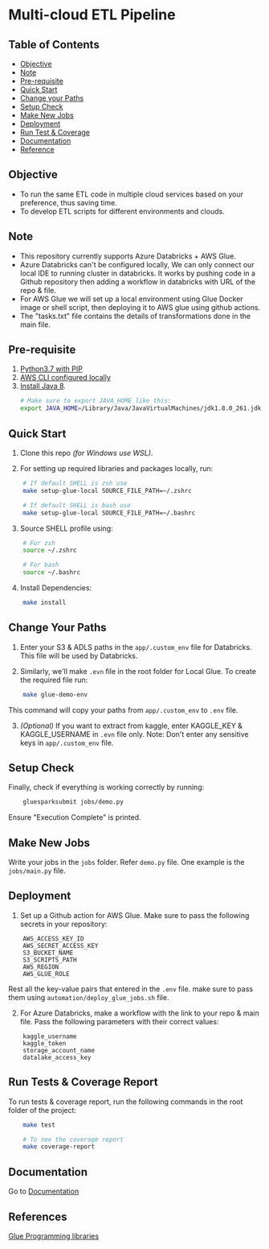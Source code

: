 # Multi-cloud ETL Pipeline

## Table of Contents

* [Objective](#objective)
* [Note](#note)
* [Pre-requisite](#pre-requisite)
* [Quick Start](#quick-start)
* [Change your Paths](#change-your-paths)
* [Setup Check](#setup-check)
* [Make New Jobs](#setup-check)
* [Deployment](#deployment)
* [Run Test & Coverage](#run-tests-&-coverage-report)
* [Documentation](#documentation)
* [Reference](#reference)

## Objective

- To run the same ETL code in multiple cloud services based on your preference, thus saving time.
- To develop ETL scripts for different environments and clouds.

## Note

- This repository currently supports Azure Databricks + AWS Glue.
- Azure Databricks can't be configured locally, We can only connect our local IDE to running cluster in databricks. It works by pushing code in a Github repository then adding a workflow in databricks with URL of the repo & file.
- For AWS Glue we will set up a local environment using Glue Docker image or shell script, then deploying it to AWS glue using github actions.
- The "tasks.txt" file contains the details of transformations done in the main file.

## Pre-requisite

1. [Python3.7 with PIP](https://www.python.org/downloads/)
2. [AWS CLI configured locally](https://docs.aws.amazon.com/cli/latest/userguide/cli-configure-quickstart.html)
3. [Install Java 8](https://www.oracle.com/in/java/technologies/downloads/#java8-mac).
    ```bash
    # Make sure to export JAVA_HOME like this:
    export JAVA_HOME=/Library/Java/JavaVirtualMachines/jdk1.8.0_261.jdk/Contents/Home
    ```


## Quick Start

1. Clone this repo _(for Windows use WSL)_.

2. For setting up required libraries and packages locally, run:
```bash
    # If default SHELL is zsh use
    make setup-glue-local SOURCE_FILE_PATH=~/.zshrc

    # If default SHELL is bash use
    make setup-glue-local SOURCE_FILE_PATH=~/.bashrc
```

3. Source SHELL profile using:

```bash
    # For zsh
    source ~/.zshrc

    # For bash
    source ~/.bashrc
```

4. Install Dependencies:
```bash
    make install
```

## Change Your Paths

1. Enter your S3 & ADLS paths in the ```app/.custom_env``` file for Databricks. This file will be used by Databricks.

2. Similarly, we'll make ```.evn``` file in the root folder for Local Glue. To create the required file run:
```bash
    make glue-demo-env
```
This command will copy your paths from ```app/.custom_env``` to ```.env``` file.

3. _(Optional)_ If you want to extract from kaggle, enter KAGGLE_KEY & KAGGLE_USERNAME in ```.evn``` file only. Note: Don't enter any sensitive keys in ```app/.custom_env``` file.

## Setup Check
Finally, check if everything is working correctly by running:
```bash
    gluesparksubmit jobs/demo.py
```
Ensure "Execution Complete" is printed.

## Make New Jobs

Write your jobs in the ```jobs``` folder. Refer ```demo.py``` file. One example is the ```jobs/main.py``` file.

## Deployment

1. Set up a Github action for AWS Glue. Make sure to pass the following secrets in your repository:

```
    AWS_ACCESS_KEY_ID
    AWS_SECRET_ACCESS_KEY
    S3_BUCKET_NAME
    S3_SCRIPTS_PATH
    AWS_REGION
    AWS_GLUE_ROLE
```

Rest all the key-value pairs that entered in the `.env` file. make sure to pass them using `automation/deploy_glue_jobs.sh` file.

2. For Azure Databricks, make a workflow with the link to your repo & main file. Pass the following parameters with their correct values:

```
    kaggle_username
    kaggle_token
    storage_account_name
    datalake_access_key
```

## Run Tests & Coverage Report

To run tests & coverage report, run the following commands in the root folder of the project:

```bash
    make test

    # To see the coverage report
    make coverage-report
```

## Documentation

Go to [Documentation](https://github.com/wednesday-solutions/multi-cloud-etl-pipeline/blob/mod/table-of-contents/Documentation.md#project-documentation)

## References

[Glue Programming libraries](https://docs.aws.amazon.com/glue/latest/dg/aws-glue-programming-python-libraries.html)

